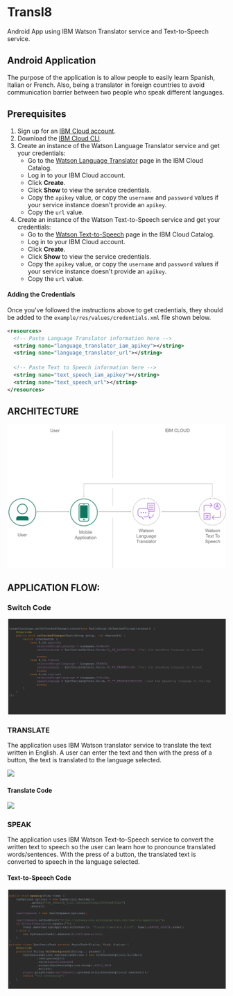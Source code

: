 # Transl8
Android App using IBM Watson Translator service and Text-to-Speech service.

## Android Application

The purpose of the application is to allow people to easily learn Spanish, Italian or French. 
Also, being a translator in foreign countries to avoid communication barrier between two people who speak different languages.

## Prerequisites

1. Sign up for an [IBM Cloud account](https://cloud.ibm.com/registration/).
2. Download the [IBM Cloud CLI](https://console.bluemix.net/docs/cli/index.html#overview).
3. Create an instance of the Watson Language Translator service and get your credentials:
    - Go to the [Watson Language Translator](https://cloud.ibm.com/catalog/services/language-translator) page in the IBM Cloud Catalog.
    - Log in to your IBM Cloud account.
    - Click **Create**.
    - Click **Show** to view the service credentials.
    - Copy the `apikey` value, or copy the `username` and `password` values if your service instance doesn't provide an `apikey`.
    - Copy the `url` value.
 4. Create an instance of the Watson Text-to-Speech service and get your credentials:
    - Go to the [Watson Text-to-Speech](https://cloud.ibm.com/catalog/services/text-to-speech) page in the IBM Cloud Catalog.
    - Log in to your IBM Cloud account.
    - Click **Create**.
    - Click **Show** to view the service credentials.
    - Copy the `apikey` value, or copy the `username` and `password` values if your service instance doesn't provide an `apikey`.
    - Copy the `url` value.


#### Adding the Credentials

Once you've followed the instructions above to get credentials, they should be added to the `example/res/values/credentials.xml` file shown below.

```xml
<resources>
  <!-- Paste Language Translator information here -->
  <string name="language_translator_iam_apikey"></string>
  <string name="language_translator_url"></string>

  <!-- Paste Text to Speech information here -->
  <string name="text_speech_iam_apikey"></string>
  <string name="text_speech_url"></string>
</resources>
```

## ARCHITECTURE

![](Picture1.png)

## APPLICATION FLOW:




### Switch Code

![](Picture3.png)

### TRANSLATE

The application uses IBM Watson translator service to translate the text written in English.
A user can enter the text and then with the press of a button, the text is translated to the language selected.

![](red2.png)

#### Translate Code

![](red1.png)


### SPEAK

The application uses IBM Watson Text-to-Speech service to convert the written text to speech so the user can learn how to pronounce translated words/sentences.
With the press of a button, the translated text is converted to speech in the language selected.

#### Text-to-Speech Code



![](Picture7.png)
